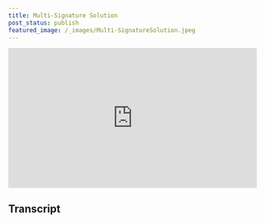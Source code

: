 ```yaml
---
title: Multi-Signature Solution
post_status: publish
featured_image: /_images/Multi-SignatureSolution.jpeg
---
```


<div style="padding:56.25% 0 0 0;position:relative;"><iframe src="https://player.vimeo.com/video/843679014?badge=0&amp;autopause=0&amp;player_id=0&amp;app_id=58479" frameborder="0" allow="autoplay; fullscreen; picture-in-picture" allowfullscreen style="position:absolute;top:0;left:0;width:100%;height:100%;" title="061 Multi-Signature Solution"></iframe></div>

<div style="margin-bottom:30px;"></div>

## Transcript

